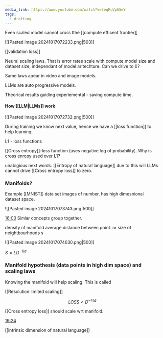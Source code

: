 ```yaml
---
media_link: https://www.youtube.com/watch?v=5eqRuVp65eY
tags:
  - drafting
---
```

Even scaled model cannot cross tthe [[compute efficent frontier]]

![[Pasted image 20241017072233.png|500]]

[[validation loss]]

Neural scaling laws. That is error rates scale with compute,model size and dataset size, independant of model aritechture. Can we drive to 0?
 
Same laws apear in video and image models.

LLMs are auto progressive models.

Theorical results guiding experiemental - saving compute time.

#### How [[LLM|LLMs]] work

![[Pasted image 20241017072732.png|500]]

During training we know next value, hence we have a [[loss function]] to help learning.

L1 - loss functions

[[Cross entropy]]-loss function (uses negative log of probability).  Why is cross enropy used over L1?

unabigious next words. [[Entropy of natural language]] due to this will LLMs cannot drive [[Cross entropy loss]] to zero.

### Manifolds?

Example [[MNIST]] data set images of number, has high dimesnional dataset space.

![[Pasted image 20241017073743.png|500]]

[16:03](https://www.youtube.com/watch?t=963&v=5eqRuVp65eY)
Simlar concepts group together.

density of manifold 
average distance between point. or size of neightbourhoods s

![[Pasted image 20241017074030.png|500]]

$S=L D^{-1/d}$

### Manifold hypothesis (data points in high dim space) and scaling laws 

Knowing the manifold will help scaling. This is called

[[Resolution limited scaling]]

$$LOSS < D^{-4/d}$$

[[Cross entropy loss]] should scale wrt manifold.

[19:24](https://www.youtube.com/watch?t=1164&v=5eqRuVp65eY)

[[intrinsic dimension of natural language]]








